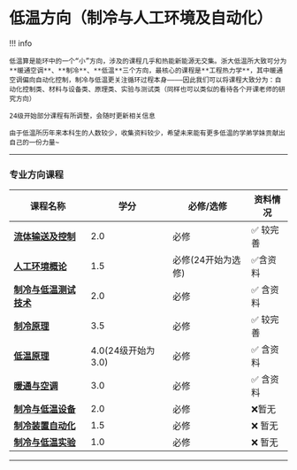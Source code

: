 # 低温方向（制冷与人工环境及自动化）

!!! info 

    低温算是能环中的一个“小”方向，涉及的课程几乎和热能新能源无交集。浙大低温所大致可分为**暖通空调**、**制冷**、**低温**三个方向，最核心的课程是**工程热力学**，其中暖通空调偏向自动化控制，制冷与低温更关注循环过程本身————因此我们可以将课程大致分为：自动化控制类、材料与设备类、原理类、实验与测试类（同样也可以类似的看待各个开课老师的研究方向）

    24级开始部分课程有所调整，会随时更新相关信息

    由于低温所历年来本科生的人数较少，收集资料较少，希望未来能有更多低温的学弟学妹贡献出自己的一份力量~
  
 --- 

### 专业方向课程

| 课程名称                  | 学分  | 必修/选修 | 资料情况 |
| -------                   | ----- | ---- | ------------| 
| [**流体输送及控制**](./Route/流体输送及控制.md)                |   2.0  |  必修  |   :white_check_mark: 较完善  |
| [**人工环境概论**](./Route/人工环境概论.md)                |   1.5  |  必修(24开始为选修)  |   :white_check_mark:含资料 |
| [**制冷与低温测试技术**](./Route/制冷与低温测试技术.md)    | 2.0  |  必修  |   :white_check_mark: 含资料 | 
| [**制冷原理**](./Route/制冷原理.md)   | 3.5  |  必修  | :white_check_mark: 较完善   |
| [**低温原理**](./Route/低温原理.md)  |  4.0(24级开始为3.0)    |  必修 |  :white_check_mark: 含资料   |
| [**暖通与空调**](./Route/暖通与空调.md)    | 3.0  |  必修  |   :white_check_mark: 含资料 |
| [**制冷与低温设备**](./Route/制冷与低温设备.md)    | 2.0  |  必修 |  :x:暂无 |
| [**制冷装置自动化**](./Route/制冷装置自动化.md)    | 1.5  |  必修   |  :x: 暂无 |
| [**制冷与低温实验**](./Route/制冷与低温实验.md)    | 1.0 |  必修  |  :x: 暂无 |

---
